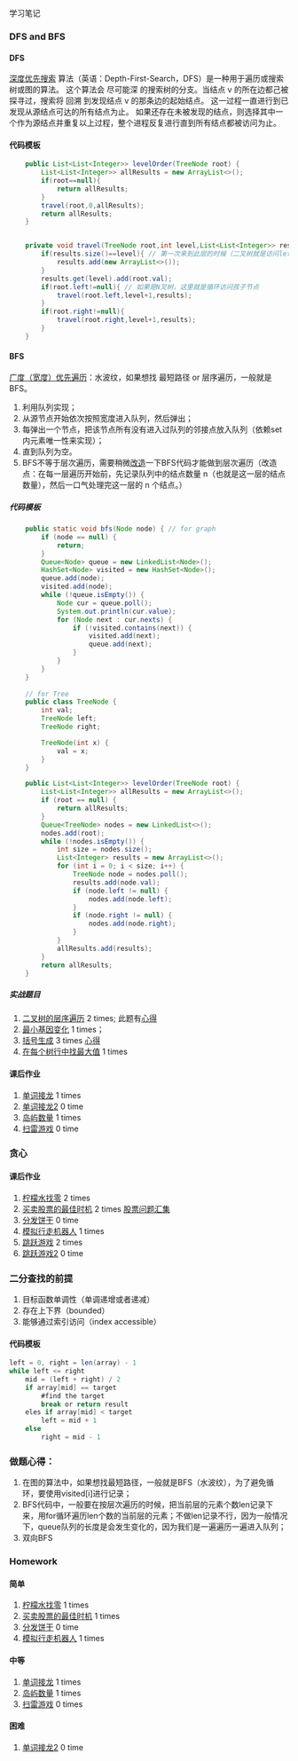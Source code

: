 学习笔记

### DFS and BFS
#### DFS
[深度优先搜索](https://leetcode-cn.com/problems/permutations/solution/hui-su-suan-fa-python-dai-ma-java-dai-ma-by-liweiw/) 算法（英语：Depth-First-Search，DFS）是一种用于遍历或搜索树或图的算法。
这个算法会 尽可能深 的搜索树的分支。当结点 v 的所在边都己被探寻过，搜索将 回溯 到发现结点 v 的那条边的起始结点。
这一过程一直进行到已发现从源结点可达的所有结点为止。
如果还存在未被发现的结点，则选择其中一个作为源结点并重复以上过程，整个进程反复进行直到所有结点都被访问为止。
#### 代码模板
```java
	public List<List<Integer>> levelOrder(TreeNode root) {
        List<List<Integer>> allResults = new ArrayList<>();
        if(root==null){
            return allResults;
        }
        travel(root,0,allResults);
        return allResults;
    }


    private void travel(TreeNode root,int level,List<List<Integer>> results){
        if(results.size()==level){ // 第一次来到此层的时候（二叉树就是访问left节点的时候，N叉树就是访问本层第一个节点的时候）
            results.add(new ArrayList<>());
        }
        results.get(level).add(root.val);
        if(root.left!=null){ // 如果是N叉树，这里就是循环访问孩子节点
            travel(root.left,level+1,results);
        }
        if(root.right!=null){
            travel(root.right,level+1,results);
        }
    }
```
#### BFS
[广度（宽度）优先遍历](https://leetcode-cn.com/problems/binary-tree-level-order-traversal/solution/bfs-de-shi-yong-chang-jing-zong-jie-ceng-xu-bian-l/)：水波纹，如果想找 最短路径 or 层序遍历，一般就是BFS。
1. 利用队列实现；
2. 从源节点开始依次按照宽度进入队列，然后弹出；
3. 每弹出一个节点，把该节点所有没有进入过队列的邻接点放入队列（依赖set内元素唯一性来实现）；
4. 直到队列为空。
5. BFS不等于层次遍历，需要稍微[改造](https://mp.weixin.qq.com/s?__biz=MzA5ODk3ODA4OQ==&mid=2648167212&idx=1&sn=6af5ffe5b69075b21bb4743ddcee4e7c&chksm=88aa236abfddaa7cae70b42edb299d0a52d9f1cc4fc1fdba1116972fc0ca0275b8bfdf10851b&token=1607921395&lang=zh_CN#rd)一下BFS代码才能做到层次遍历（改造点：在每一层遍历开始前，先记录队列中的结点数量 n（也就是这一层的结点数量），然后一口气处理完这一层的 n 个结点。）
##### 代码模板
```java 
    public static void bfs(Node node) { // for graph
        if (node == null) {
            return;
        }
        Queue<Node> queue = new LinkedList<Node>();
        HashSet<Node> visited = new HashSet<Node>();
        queue.add(node);
        visited.add(node);
        while (!queue.isEmpty()) {
            Node cur = queue.poll();
            System.out.println(cur.value);
            for (Node next : cur.nexts) {
                if (!visited.contains(next)) {
                    visited.add(next);
                    queue.add(next);
                }
            }
        }
    }
	
	// for Tree
	public class TreeNode {
		int val;
		TreeNode left;
		TreeNode right;

		TreeNode(int x) {
			val = x;
		}
	}

	public List<List<Integer>> levelOrder(TreeNode root) {
		List<List<Integer>> allResults = new ArrayList<>();
		if (root == null) {
			return allResults;
		}
		Queue<TreeNode> nodes = new LinkedList<>();
		nodes.add(root);
		while (!nodes.isEmpty()) {
			int size = nodes.size();
			List<Integer> results = new ArrayList<>();
			for (int i = 0; i < size; i++) {
				TreeNode node = nodes.poll();
				results.add(node.val);
				if (node.left != null) {
					nodes.add(node.left);
				}
				if (node.right != null) {
					nodes.add(node.right);
				}
			}
			allResults.add(results);
		}
		return allResults;
	}
```
##### 实战题目
1. [二叉树的层序遍历](https://leetcode-cn.com/problems/binary-tree-level-order-traversal/#/description) 2 times; 此题有[心得](https://leetcode-cn.com/problems/binary-tree-level-order-traversal/solution/dfshe-bfsdu-gei-ni-men-by-lan-tian-cang-hai-t/)
2. [最小基因变化](https://leetcode-cn.com/problems/minimum-genetic-mutation/#/description)  1 times；
3. [括号生成](https://leetcode-cn.com/problems/generate-parentheses/#/description) 3 times [心得](https://leetcode-cn.com/problems/generate-parentheses/solution/hui-su-suan-fa-by-liweiwei1419/)
4. [在每个树行中找最大值](https://leetcode-cn.com/problems/find-largest-value-in-each-tree-row/#/description) 1 times
#### 课后作业
1. [单词接龙](https://leetcode-cn.com/problems/word-ladder/description/) 1 times
2. [单词接龙2](https://leetcode-cn.com/problems/word-ladder-ii/description/) 0 time
3. [岛屿数量](https://leetcode-cn.com/problems/number-of-islands/) 1 times
4. [扫雷游戏](https://leetcode-cn.com/problems/minesweeper/description/) 0 time

### 贪心
#### 课后作业
1. [柠檬水找零](https://leetcode-cn.com/problems/lemonade-change/description/) 2 times 
2. [买卖股票的最佳时机](https://leetcode-cn.com/problems/best-time-to-buy-and-sell-stock-ii/description/) 2 times [股票问题汇集](https://leetcode-cn.com/problems/best-time-to-buy-and-sell-stock-ii/solution/si-chong-shi-xian-xiang-xi-tu-jie-122-mai-mai-gu-p/)
3. [分发饼干](https://leetcode-cn.com/problems/assign-cookies/description/) 0 time
4. [模拟行走机器人](https://leetcode-cn.com/problems/walking-robot-simulation/description/) 1 times
5. [跳跃游戏](https://leetcode-cn.com/problems/jump-game/) 2 times
6. [跳跃游戏2](https://leetcode-cn.com/problems/jump-game-ii/) 0 time

### 二分查找的前提
1. 目标函数单调性（单调递增或者递减）
2. 存在上下界（bounded）
3. 能够通过索引访问（index accessible）

#### 代码模板
```java
left = 0, right = len(array) - 1
while left <= right
	mid = (left + right) / 2
	if array[mid] == target
		#find the target
		break or return result
	eles if array[mid] < target
		left = mid + 1
	else 
		right = mid - 1
```
### 做题心得：
1. 在图的算法中，如果想找最短路径，一般就是BFS（水波纹），为了避免循环，要使用visited[i]进行记录；
2. BFS代码中，一般要在按层次遍历的时候，把当前层的元素个数len记录下来，用for循环遍历len个数的当前层的元素；不做len记录不行，因为一般情况下，queue队列的长度是会发生变化的，因为我们是一遍遍历一遍进入队列；
3. 双向BFS

### Homework
#### 简单
1. [柠檬水找零](https://leetcode-cn.com/problems/lemonade-change/description/) 1 times
2. [买卖股票的最佳时机](https://leetcode-cn.com/problems/best-time-to-buy-and-sell-stock-ii/description/) 1 times
3. [分发饼干](https://leetcode-cn.com/problems/assign-cookies/description/) 0 time
4. [模拟行走机器人](https://leetcode-cn.com/problems/walking-robot-simulation/description/) 1 times
#### 中等 
1. [单词接龙](https://leetcode-cn.com/problems/word-ladder/description/) 1 times
2. [岛屿数量](https://leetcode-cn.com/problems/number-of-islands/) 1 times
3. [扫雷游戏](https://leetcode-cn.com/problems/minesweeper/description/) 0 times
#### 困难
1. [单词接龙2](https://leetcode-cn.com/problems/word-ladder-ii/description/) 0 time